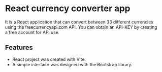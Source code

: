 # React currency converter app

It is a React application that can convert between 33 different currencies using the freecurrencyapi.com API. You can obtain an API-KEY by creating a free account for API use.

## Features

- React project was created with Vite.
- A simple interface was designed with the Bootstrap library.
